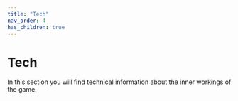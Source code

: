 ```yaml
---
title: "Tech"
nav_order: 4
has_children: true
---
```


# Tech
In this section you will find technical information about the inner workings of the game.
